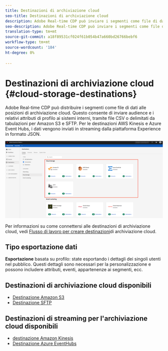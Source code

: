 ```yaml
---
title: Destinazioni di archiviazione cloud
seo-title: Destinazioni di archiviazione cloud
description: Adobe Real-time CDP può inviare i segmenti come file di dati alle posizioni di archiviazione cloud Amazon S3, AWS Kinesis, Azure Event Hubs o SFTP.
seo-description: Adobe Real-time CDP può inviare i segmenti come file di dati alle posizioni di archiviazione cloud Amazon S3, AWS Kinesis, Azure Event Hubs o SFTP.
translation-type: tm+mt
source-git-commit: a18f89531cf024f61b054b47a660bd26766bebf6
workflow-type: tm+mt
source-wordcount: '184'
ht-degree: 0%

---
```



# Destinazioni di archiviazione cloud {#cloud-storage-destinations}

Adobe Real-time CDP può distribuire i segmenti come file di dati alle posizioni di archiviazione cloud. Questo consente di inviare audience e i relativi attributi di profilo ai sistemi interni, tramite file CSV o delimitati da tabulazioni per Amazon S3 e SFTP. Per le destinazioni AWS Kinesis e Azure Event Hubs, i dati vengono inviati in streaming dalla piattaforma Experience in formato JSON.

![Destinazioni di archiviazione di Adobe Cloud](/help/rtcdp/destinations/assets/cloud-storage-destinations.png)

Per informazioni su come connettersi alle destinazioni di archiviazione cloud, vedi [Flusso di lavoro per creare destinazioni](/help/rtcdp/destinations/cloud-storage-destinations-workflow.md)di archiviazione cloud.

## Tipo esportazione dati

**Esportazione** basata su profilo: state esportando i dettagli dei singoli utenti nel pubblico. Questi dettagli sono necessari per la personalizzazione e possono includere attributi, eventi, appartenenze ai segmenti, ecc.

## Destinazioni di archiviazione cloud disponibili

* [Destinazione Amazon S3](/help/rtcdp/destinations/amazon-s3-destination.md)
* [Destinazione SFTP](/help/rtcdp/destinations/sftp-destination.md)

## Destinazioni di streaming per l&#39;archiviazione cloud disponibili

* [destinazione Amazon Kinesis](/help/rtcdp/destinations/amazon-kinesis-destination.md)
* [Destinazione Azure EventHubs](/help/rtcdp/destinations/azure-event-hubs-destination.md)